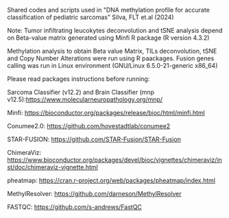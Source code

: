 Shared codes and scripts used in "DNA methylation profile for accurate classification of pediatric sarcomas"
Silva, FLT et.al (2024)

Note: Tumor infiltrating leucokytes deconvolution and tSNE analysis depend on Beta-value matrix generated using Minfi R package (R version 4.3.2)

Methylation analysis to obtain Beta value Matrix, TILs deconvolution, tSNE and Copy Number Alterations were run using R paackages.
Fusion genes calling was run in Linux environment (GNU/Linux 6.5.0-21-generic x86_64)

Please read packages instructions before running:

Sarcoma Classifier (v12.2) and Brain Classifier (mnp v12.5):https://www.molecularneuropathology.org/mnp/

Minfi: https://bioconductor.org/packages/release/bioc/html/minfi.html 

Conumee2.0: https://github.com/hovestadtlab/conumee2 

STAR-FUSION: https://github.com/STAR-Fusion/STAR-Fusion

ChimeraViz: https://www.bioconductor.org/packages/devel/bioc/vignettes/chimeraviz/inst/doc/chimeraviz-vignette.html

pheatmap: https://cran.r-project.org/web/packages/pheatmap/index.html

MethylResolver: https://github.com/darneson/MethylResolver

FASTQC: https://github.com/s-andrews/FastQC
